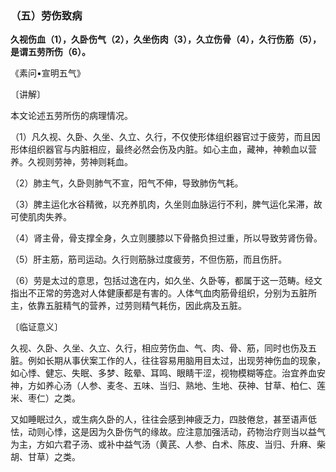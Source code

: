 ### （五）劳伤致病

**久视伤血（1），久卧伤气（2），久坐伤肉（3），久立伤骨（4），久行伤筋（5），是谓五劳所伤（6）。**

​《素问•宣明五气》

〔讲解〕

本文论述五劳所伤的病理情况。

（1）凡久视、久卧、久坐、久立、久行，不仅使形体组织器官过于疲劳，而且因形体组织器官与内脏相应，最终必然会伤及内脏。如心主血，藏神，神赖血以营养。久视则劳神，劳神则耗血。

（2）肺主气，久卧则肺气不宣，阳气不伸，导致肺伤气耗。

（3）脾主运化水谷精微，以充养肌肉，久坐则血脉运行不利，脾气运化呆滞，故可使肌肉失养。

（4）肾主骨，骨支撑全身，久立则腰膝以下骨骼负担过重，所以导致劳肾伤骨。

（5）肝主筋，筋司运动。久行则筋脉过度疲劳，不但伤筋，而且伤肝。

（6）劳是太过的意思，包括过逸在内，如久坐、久卧等，都属于这一范畴。经文指出不正常的劳逸对人体健康都是有害的。人体气血肉筋骨组织，分别为五脏所主，依靠五脏精气的营养，过劳则精气耗伤，因此病及五脏。

〔临证意义〕

久视、久卧、久坐、久立、久行，相应劳伤血、气、肉、骨、筋，同时也伤及五脏。例如长期从事伏案工作的人，往往容易用脑用目太过，出现劳神伤血的现象，如心悸、健忘、失眠、多梦、眩晕、耳鸣、眼睛干涩，视物模糊等症。治宜养血安神，方如养心汤（人参、麦冬、五味、当归、熟地、生地、茯神、甘草、柏仁、莲米、枣仁）之类。

又如睡眠过久，或生病久卧的人，往往会感到神疲乏力，四肢倦怠，甚至语声低怯，动则心悸，这是因为久卧伤气的缘故。应注意加强活动，药物治疗则当以益气为主，方如六君子汤、或补中益气汤（黄芪、人参、白术、陈皮、当归、升麻、柴胡、甘草）之类。

